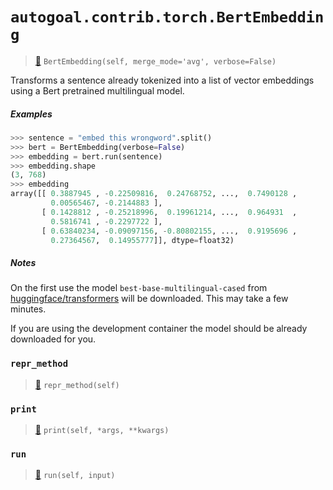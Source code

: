 # `autogoal.contrib.torch.BertEmbedding`

> [📝](https://github.com/autogal/autogoal/blob/master/autogoal/contrib/torch/_bert.py#L12)
> `BertEmbedding(self, merge_mode='avg', verbose=False)`

Transforms a sentence already tokenized into a list of vector embeddings using a Bert pretrained multilingual model.

##### Examples

```python
>>> sentence = "embed this wrongword".split()
>>> bert = BertEmbedding(verbose=False)
>>> embedding = bert.run(sentence)
>>> embedding.shape
(3, 768)
>>> embedding
array([[ 0.3887945 , -0.22509816,  0.24768752, ...,  0.7490128 ,
         0.00565467, -0.2144883 ],
       [ 0.1428812 , -0.25218996,  0.19961214, ...,  0.964931  ,
         0.5816741 , -0.2297722 ],
       [ 0.63840234, -0.09097156, -0.80802155, ...,  0.9195696 ,
         0.27364567,  0.14955777]], dtype=float32)

```

##### Notes

On the first use the model `best-base-multilingual-cased` 
from [huggingface/transformers](https://github.com/huggingface/transformers)
will be downloaded. This may take a few minutes.

If you are using the development container the model should be already downloaded for you.
### `repr_method`

> [📝](https://github.com/autogoal/autogoal/blob/master/autogoal/utils/__init__.py#L87)
> `repr_method(self)`

### `print`

> [📝](https://github.com/autogoal/autogoal/blob/master/autogoal/contrib/torch/_bert.py#L54)
> `print(self, *args, **kwargs)`

### `run`

> [📝](https://github.com/autogoal/autogoal/blob/master/autogoal/contrib/torch/_bert.py#L60)
> `run(self, input)`

